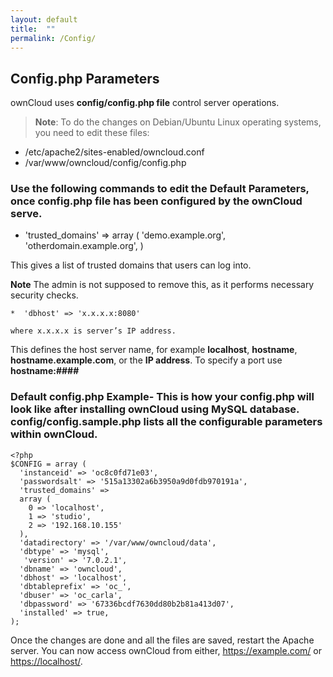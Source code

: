 ```yaml
---
layout: default
title:  ""
permalink: /Config/
---
```


## Config.php Parameters    

ownCloud uses **config/config.php file** control server operations.   

>**Note**: To do the changes on Debian/Ubuntu Linux operating systems, you need to edit these files:

-	/etc/apache2/sites-enabled/owncloud.conf  
-	/var/www/owncloud/config/config.php  

### Use the following commands to edit the Default Parameters, once **config.php** file has been configured by the ownCloud serve. 
  

 *    'trusted_domains' =>
		array (
		'demo.example.org',
        'otherdomain.example.org',
      )

This gives a list of trusted domains that users can log into. 

**Note** The admin is not supposed to remove this, as it performs necessary security checks.


	*  'dbhost' => 'x.x.x.x:8080'
	
	where x.x.x.x is server’s IP address.
	
This defines the host server name, for example **localhost**, **hostname**, **hostname.example.com**, or the **IP address**. To specify a port use **hostname:####**  

    
   

 

### Default config.php Example- This is how your config.php will look like after installing ownCloud using MySQL database. **config/config.sample.php** lists all the configurable parameters within ownCloud.

    <?php
    $CONFIG = array (
      'instanceid' => 'oc8c0fd71e03',
      'passwordsalt' => '515a13302a6b3950a9d0fdb970191a',
      'trusted_domains' =>
      array (
        0 => 'localhost',
        1 => 'studio',
        2 => '192.168.10.155'
      ),
      'datadirectory' => '/var/www/owncloud/data',
      'dbtype' => 'mysql',
       'version' => '7.0.2.1',
      'dbname' => 'owncloud',
      'dbhost' => 'localhost',
      'dbtableprefix' => 'oc_',
      'dbuser' => 'oc_carla',
      'dbpassword' => '67336bcdf7630dd80b2b81a413d07',
      'installed' => true,
    );  
    
Once the changes are done and all the files are saved, restart the Apache server. You can now access ownCloud from either, <https://example.com/> or <https://localhost/>.  